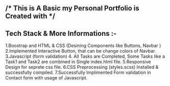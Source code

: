 /* This is A Basic my Personal Portfolio is Created with */
------------------------------------------------------------

Tech Stack & More Informations :-
----------------------------------
1.Boostrap and HTML & CSS (Desining Components like Buttons, Navbar )
2.Implemented Interactive Button, that can be change colors of Navbar.
3.Javascript (form validation)
4. All Tasks are Completed, 
   Some Tasks like a Task1 and Task2 are combined in Single index.html file.
5.Responsive Design for seprete css file.
6.CSS Preprocessing (styles.scss) Installed & successfully compiled.
7.Successfully Implimented Form validation in Contact form with usage of Javascript.   

